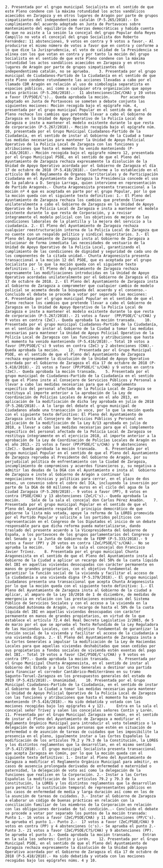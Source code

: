     2. Presentada por el grupo municipal Socialista en el sentido de que este Pleno condene con la máxima rotundidad los actos vandálicos acaecidos en Zaragoza y en otros lugares de Aragón por parte de grupos simpatizantes del independentismo catalán (P-5.265/2018).- En cumplimiento del acuerdo adoptado en Junta de Portavoces sobre mantenimiento del equilibrio de fuerzas democráticas y habida cuenta de que no asiste a la sesión la concejal del grupo Popular doña Reyes Campillo no vota el concejal del grupo Socialista don Roberto Fernández: 11 abstenciones, 9 votos en contra y 9 votos a favor.- Al producirse el mismo número de votos a favor que en contra y conforme a lo que dice la Jurisprudencia, el voto de calidad de la Presidencia se alinea con los que votan en contra y por tanto la moción del grupo Socialista en el sentido de que este Pleno condene con la máxima rotundidad los actos vandálicos acaecidos en Zaragoza y en otros lugares de Aragón por parte de grupos simpatizantes del independentismo catalán, no se aprueba.    3. Presentada por el grupo municipal de Ciudadanos-Partido de la Ciudadanía en el sentido de que este Pleno condene rotundamente las acciones llevadas a cabo por el llamado CDR Aragón en relación al uso de simbología separatista en espacios públicos, así como a cualquier otra organización que apoye estas prácticas (P-5.266/2018).-  11 abstenciones(ZeC/CHA) y 19 votos a favor (P/PSOE/C's).. Queda aprobada la moción.     Por acuerdo adoptado en Junta de Portavoces se someten a debate conjunto las siguientes mociones: Moción recogida bajo el epígrafe núm. 4, presentada por el grupo municipal Popular en el sentido de que el Pleno rechace los cambios que pretende llevar a cabo el Gobierno de Zaragoza en la Unidad de Apoyo Operativo de la Policía Local de Zaragoza e inste a mantener el modelo existente durante lo que resta de corporación (P-5.267/2018).- Moción recogida bajo el epígrafe núm. 10, presentada por el Grupo Municipal Ciudadanos-Partido de la Ciudadanía, en el sentido de instar al Gobierno de la Ciudad a tomar las medidas necesarias para mantener la Unidad de Apoyo Policial Operativo de la Policía Local de Zaragoza con las funciones y atribuciones que hasta el momento ha venido manteniendo (P-5.416/2018).- Moción recogida bajo el epígrafe número 12, presentada por el Grupo Municipal PSOE, en el sentido de que el Pleno del Ayuntamiento de Zaragoza rechaza expresamente la disolución de la Unidad de Apoyo Operativo acordada por el Gobierno de Zaragoza el día 17 de octubre de 2018 (P-5.418/2018).- Conforme a lo establecido en el artículo 80 del Reglamento de Órganos Territoriales y de Participación Ciudadana en el Ayuntamiento de Zaragoza la Presidencia concede el uso de la palabra a D. Sergio Larraga, quien interviene en representación de Partido Aragonés.- Chunta Aragonesista presenta transaccional a la moción nº 4 que es aceptada en parte por el grupo Popular, por lo que la moción queda con el siguiente texto definitivo: 1.- El Pleno del Ayuntamiento de Zaragoza rechaza los cambios que pretende llevar unilateralmente a cabo el Gobierno de Zaragoza en la Unidad de Apoyo Operativo de la Policía Local de Zaragoza e insta a mantener el modelo existente durante lo que resta de Corporación, y a revisar íntegramente el modelo policial con los objetivos de mejora de las condiciones laborales de la plantilla y la mejora del servicio a la ciudadanía. 2.- El Pleno del Ayuntamiento de Zaragoza rechaza cualquier reestructuración interna de la Policía Local de Zaragoza que no cuente con un respaldo político y sindical mayoritarios. 3.- El Pleno del Ayuntamiento de Zaragoza insta al Gobierno de Zaragoza a solucionar de forma inmediata las necesidades de vestuario de la Unidad de Apoyo Operativo de la Policía Local, garantizando el cumplimiento de las condiciones de dignidad y seguridad de cada uno de los componentes de la citada unidad.- Chunta Aragonesista presenta transaccional a la moción 12 del PSOE, que es aceptada por el grupo Socialista por lo que la moción queda con el siguiente texto definitivo: 1.- El Pleno del Ayuntamiento de Zaragoza rechaza expresamente las modificaciones introducidas en la Unidad de Apoyo Operativo acordadas unilateralmente por el Gobierno de Zaragoza el día 17 de octubre de 2018. 2.- El Pleno del Ayuntamiento de Zaragoza insta al Gobierno de Zaragoza a comprometer que cualquier cambio de modelo policial se acometa desde la búsqueda del acuerdo y el consenso.- Concluido el debate se procede a votar por separado las mociones:    4. Presentada por el grupo municipal Popular en el sentido de que el Pleno rechace los cambios que pretende llevar a cabo el Gobierno de Zaragoza en la Unidad de Apoyo Operativo de la Policía Local de Zaragoza e inste a mantener el modelo existente durante lo que resta de corporación (P-5.267/2018).- 21 votos a favor  (PP/PSOE/C's/CHA) y 9 votos en contra (ZeC).- Queda aprobada la moción transada.    10.	Presentada por el grupo municipal Ciudadanos-Partido de la Ciudadanía, en el sentido de instar al Gobierno de la Ciudad a tomar las medidas necesarias para mantener la Unidad de Apoyo Policial Operativo de la Policía Local de Zaragoza con las funciones y atribuciones que hasta el momento ha venido manteniendo (P-5.416/2018).- Total 19 votos a favor (PP/PSOE/C's) 9 votos en contra (ZeC) y 2 abstenciones (CHA).- Queda aprobada la moción.    12.	Presentada por el Grupo Municipal PSOE, en el sentido de que el Pleno del Ayuntamiento de Zaragoza rechaza expresamente la disolución de la Unidad de Apoyo Operativo acordada por el Gobierno de Zaragoza el día 17 de octubre de 2018 (P-5.418/2018).- 21 votos a favor (PP/PSOE/C's/CHA) y 9 votos en contra (ZeC).- Queda aprobada la moción transada.    5. Presentada por el grupo municipal de Ciudadanos-Partido de la Ciudadanía en el sentido de que el Pleno inste al Consejero de Servicios Públicos y Personal a llevar a cabo las medidas necesarias para que el complemento específico del personal afectado de la Policía Local de Zaragoza se restituya al importe anterior a la aprobación de la Ley de Coordinación de Policías Locales de Aragón en el año 2013, en aplicación de la modificación de dicha ley aprobada en julio de 2018 (P-5.268/2018).- A lo largo del debate el grupo municipal de Ciudadanos añade una transacción in voce, por lo que la moción queda con el siguiente texto definitivo: El Pleno del Ayuntamiento de Zaragoza insta al Consejero de Servicios Públicos y Personal en aplicación de la modificación de la Ley 8/13 aprobada en julio de 2018, a llevar a cabo las medidas necesarias para que el complemento específico del personal afectado de la Policía Local de Zaragoza se restituya íntegramente en el ejercicio 2018, al importe anterior a la aprobación de la Ley de Coordinación de Policías Locales de Aragón en el año 2013.- 21 votos a favor (PP/PSOE/C's/CHA) y 9 abstenciones (ZeC).- Queda aprobada la moción transada.    6. Presentada por el grupo municipal Popular en el sentido de que el Pleno del Ayuntamiento de Zaragoza reprueba al Presidente del Gobierno de Aragón, por su perjudicial política de enfrentamiento con la Ciudad de Zaragoza, incumplimiento de compromisos y acuerdos financieros y, su negativa a admitir las deudas de la DGA con el Ayuntamiento e insta al  Gobierno de Zaragoza e inste al Gobierno de Aragón a continuar las negociaciones técnicas y políticas para cerrar, en el plazo de dos meses, un convenio sobre el cobro del ICA, incluyendo la inversión por parte de la DGA de 60 millones de euros en el ciclo del agua de la Ciudad Zaragoza (P-5.269/2018).- 9 votos a favor (PP), 8 votos en contra (PSOE/CHA) y 13 abstenciones (ZeC/C's).- Queda aprobada la moción.     Sale de la sala el concejal don Carlos Pérez Anadón.    7. Presentada por el grupo municipal Popular en el sentido de que el Pleno del Ayuntamiento respalde el principio democrático de que gobierne la lista más votada, apoye la reforma de la LOREG promovida por el Partido Popular y solicite a los partidos políticos con representación en el Congreso de los Diputados el inicio de un debate responsable para que dicha reforma pueda materializarse, dando traslado del presente acuerdo a la Vicepresidenta del Gobierno de España, a los portavoces de los grupos parlamentarios del Congreso y del Senado y a la Junta de Gobierno de la FEMP (P-5.333/2018).- 9 votos a favor (PP) y 20 votos en contra (ZeC/PSOE/C's/CHA).- No se aprueba la moción.     Sale de la sala el concejal don Francisco Javier Trívez.    8. Presentada por el grupo municipal Chunta Aragonesista en el sentido de que el Pleno del Ayuntamiento insta al Gobierno de la Ciudad a aplicar un recargo del 50% de la cuota líquida del IBI en aquellas viviendas desocupadas con carácter permanente en manos de grandes propietarios, con el objetivo fundamental de garantizar la función social de la vivienda y facilitar el acceso de la ciudadanía a una vivienda digna (P-5.379/2018).- El grupo municipal Ciudadanos presenta una transaccional que acepta Chunta Aragonesista por lo que la moción queda con el siguiente texto definitivo: 1.- El Pleno del Ayuntamiento de Zaragoza insta al Gobierno de la ciudad a aplicar, al amparo de la Ley 10/2016 de 1 de diciembre, de medidas de emergencia en relación con las prestaciones económicas del Sistema Público de Servicios Sociales y con el acceso a la vivienda en la Comunidad Autónoma de Aragón, un recargo de hasta el 50% de la cuota líquida del IBI en aquellas viviendas desocupadas con carácter permanente en manos de grandes propietarios, en virtud de lo que establece el artículo 72.4 del Real Decreto Legislativo 2/2003, de 5 de marzo por el que se aprueba el Texto Refundido de la Ley Reguladora de las Haciendas Locales, con el objetivo fundamental de garantizar la función social de la vivienda y facilitar el acceso de la ciudadanía a una vivienda digna. 2.- El Pleno del Ayuntamiento de Zaragoza insta a la Cortes Generales a impulsar la modificación de la Ley de Haciendas Locales para que aquellas viviendas deshabitadas que sean cedidas por sus propietarios a fondos sociales de vivienda estén exentas del pago del IBI.- Total 19 votos a favor (ZeC/PSOE/C's/CHA) y 9 votos en contra (PP).- Queda aprobada la moción transada.    9. Presentada por el Grupo Municipal Chunta Aragonesista, en el sentido de instar al Gobierno del Estado y a las Cortes Generales a destinar una partida para financiar el corredor Cantábrico-Mediterráneo en su tramo Sagunto-Teruel-Zaragoza en los presupuestos generales del estado de 2019 (P-5.415/2018).- Unanimidad.    10. Presentada por el Grupo Municipal Ciudadanos-Partido de la Ciudadanía, en el sentido de instar al Gobierno de la Ciudad a tomar las medidas necesarias para mantener la Unidad de Apoyo Policial Operativo de la Policía Local de Zaragoza con las funciones y atribuciones que hasta el momento ha venido manteniendo (P-5.416/2018).- Ha sido debatida y votada con las mociones recogidas bajo los epígrafes 4 y 12).     Entra en la sala el concejal señor Trívez y salen los concejales señores Contín y Lorén.    11. Presentada por el Grupo Municipal Zaragoza en Común, en el sentido de instar al Pleno del Ayuntamiento de Zaragoza a modificar el Reglamento Orgánico Municipal para introducir el voto telemático o la delegación de voto para aquellas personas que estén en situación de enfermedad o de asunción de tareas de cuidados que les imposibilite la presencia en el pleno, igualmente instar a las Cortes Españolas la modificación de los artículos 79.2 y 79.3 de la Constitución, la LOREG y los distintos reglamentos que la desarrollan, en el mismo sentido (P-5.417/2018).- El grupo municipal Socialista presenta transaccional que acepta Zaragoza en Común, por lo que la moción queda con el siguiente texto definitivo: 1.- Instar al Pleno del Ayuntamiento de Zaragoza a modificar el Reglamento Orgánico Municipal para admitir, en casos de ausencia prolongada derivadas de enfermedad o maternidad o paternidad, la delegación de voto así como la delegación de la funciones que realicen en la Corporación. 2.- Instar a las Cortes Españolas la modificación de los artículos 79.2 y 79.3 de la Constitución, la LOREG y los distintos reglamentos que la desarrollan para permitir la sustitución temporal de representantes públicos en los casos de enfermedad de media y larga duración así como en los de la asunción de tareas de cuidados. 3.- Instar al Gobierno de Zaragoza a elaborar un código de buenas prácticas en relación con la conciliación familiar de los miembros de la Corporación en relación con las obligaciones derivadas de tal condición..- Concluido el debate se procede a votar por separado los puntos de la moción transada: Punto 1.- 16 votos a favor (ZeC/PSOE/CHA) y 11 abstenciones (PP/C's). Se aprueba el punto 1.- Punto 2.-  17 votos a favor (ZeC/PSOE/CHA) 9 votos en contra (PP) y 4 abstenciones (c's).- Se aprueba el punto 2.- Punto 3.- 21 votos a favor (ZeC/PSOE/C?S/CHA) y 9 abstenciones (PP). Se aprueba el punto 3.- Queda aprobada la moción transada.     Entran en la sala los señores: Contín y Lorén.    12. Presentada por el Grupo Municipal PSOE, en el sentido de que el Pleno del Ayuntamiento de Zaragoza rechaza expresamente la disolución de la Unidad de Apoyo Operativo acordada por el Gobierno de Zaragoza el día 17 de octubre de 2018 (P-5.418/2018).- Ha sido debatida y votada con las mociones recogidas bajo los epígrafes núms. 4 y 10.